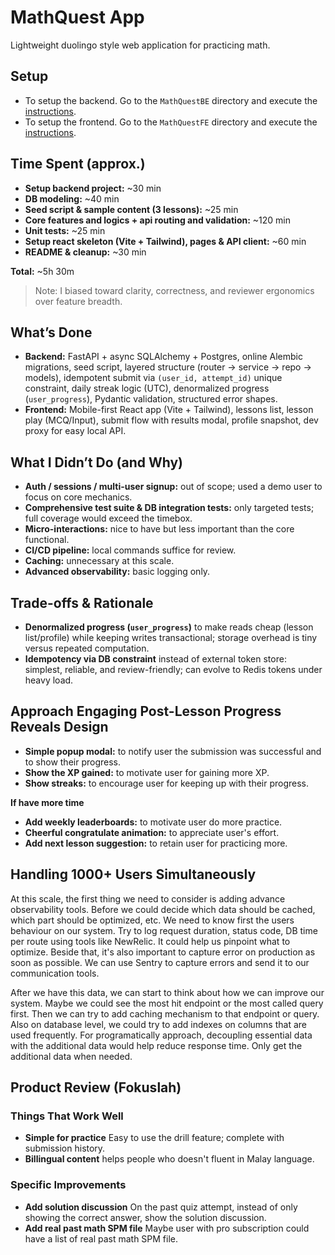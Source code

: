 # MathQuest App

Lightweight duolingo style web application for practicing math.

## Setup
- To setup the backend. Go to the `MathQuestBE` directory and execute the [instructions](./MathQuestBE/README.md).
- To setup the frontend. Go to the `MathQuestFE` directory and execute the [instructions](./MathQuestFE/README.md).

## Time Spent (approx.)
- **Setup backend project:** ~30 min  
- **DB modeling:** ~40 min  
- **Seed script & sample content (3 lessons):** ~25 min  
- **Core features and logics + api routing and validation:** ~120 min  
- **Unit tests:** ~25 min  
- **Setup react skeleton (Vite + Tailwind), pages & API client:** ~60 min  
- **README & cleanup:** ~30 min  

**Total:** ~5h 30m

> Note: I biased toward clarity, correctness, and reviewer ergonomics over feature breadth.

## What’s Done
- **Backend:** FastAPI + async SQLAlchemy + Postgres, online Alembic migrations, seed script, layered structure (router → service → repo → models), idempotent submit via `(user_id, attempt_id)` unique constraint, daily streak logic (UTC), denormalized progress (`user_progress`), Pydantic validation, structured error shapes.
- **Frontend:** Mobile-first React app (Vite + Tailwind), lessons list, lesson play (MCQ/Input), submit flow with results modal, profile snapshot, dev proxy for easy local API.

## What I Didn’t Do (and Why)
- **Auth / sessions / multi-user signup:** out of scope; used a demo user to focus on core mechanics.
- **Comprehensive test suite & DB integration tests:** only targeted tests; full coverage would exceed the timebox.
- **Micro-interactions:** nice to have but less important than the core functional.
- **CI/CD pipeline:** local commands suffice for review.
- **Caching:** unnecessary at this scale.
- **Advanced observability:** basic logging only.

## Trade-offs & Rationale
- **Denormalized progress (`user_progress`)** to make reads cheap (lesson list/profile) while keeping writes transactional; storage overhead is tiny versus repeated computation.
- **Idempotency via DB constraint** instead of external token store: simplest, reliable, and review-friendly; can evolve to Redis tokens under heavy load.

## Approach Engaging Post-Lesson Progress Reveals Design
- **Simple popup modal:** to notify user the submission was successful and to show their progress.
- **Show the XP gained:** to motivate user for gaining more XP.
- **Show streaks:** to encourage user for keeping up with their progress.

**If have more time**
- **Add weekly leaderboards:** to motivate user do more practice.
- **Cheerful congratulate animation:** to appreciate user's effort.
- **Add next lesson suggestion:** to retain user for practicing more.

## Handling 1000+ Users Simultaneously

At this scale, the first thing we need to consider is adding advance observability tools. Before we could decide which data should be cached, which part should be optimized, etc. We need to know first the users behaviour on our system. Try to log request duration, status code, DB time per route using tools like NewRelic. It could help us pinpoint what to optimize. Beside that, it's also important to capture error on production as soon as possible. We can use Sentry to capture errors and send it to our communication tools.

After we have this data, we can start to think about how we can improve our system. Maybe we could see the most hit endpoint or the most called query first. Then we can try to add caching mechanism to that endpoint or query. Also on database level, we could try to add indexes on columns that are used frequently. For programatically approach, decoupling essential data with the additional data would help reduce response time. Only get the additional data when needed.

## Product Review (Fokuslah)

### Things That Work Well
- **Simple for practice** Easy to use the drill feature; complete with submission history.
- **Billingual content** helps people who doesn't fluent in Malay language.

### Specific Improvements
- **Add solution discussion** On the past quiz attempt, instead of only showing the correct answer, show the solution discussion.
- **Add real past math SPM file** Maybe user with pro subscription could have a list of real past math SPM file.

